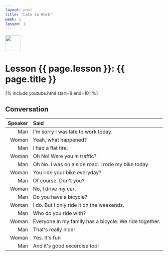 ```yaml
---
layout: post
title: "Late to Work"
week: 1
lesson: 1
---
```


<a href="/"><img src="/assets/logo.svg" width="50"></a>

# Lesson {{ page.lesson }}: {{ page.title }}

{% include youtube.html start=9 end=101 %}

## Conversation

Speaker | Said
---: | :---
Man | I'm sorry I was late to work today.
Woman | Yeah, what happened?
Man | I had a flat tire.
Woman | Oh No! Were you in traffic?
Man | Oh No. I was on a side road. I rode my bike today.
Woman | You ride your bike everyday?
Man | Of course. Don't you?
Woman | No, I drive my car.
Man | Do you have a bicycle?
Woman | I do. But I only ride it on the weekends.
Man | Who do you ride with?
Woman | Everyone in my family has a bicycle. We ride together.
Man | That's really nice!
Woman | Yes. It's fun
Man | And it's good excercise too!
